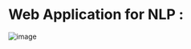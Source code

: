 # Web Application for NLP :
![image](https://user-images.githubusercontent.com/58775369/146248521-70ee5333-4458-4d5b-b5c7-2d71fa95256b.png)
